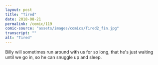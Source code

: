 ```yaml
---
layout: post
title: "Tired"
date: 2018-08-21
permalink: /comic/119
comic-source: "assets/images/comics/Tired2_fin.jpg"
transcript: ""
alt: "Tired"
---
```


Billy will sometimes run around with us for so long, that he's just waiting until we go in, so he can snuggle up and sleep.
